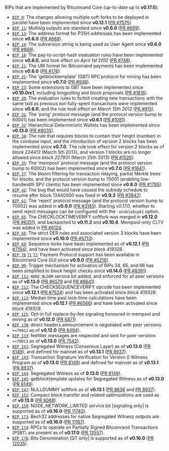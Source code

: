 BIPs that are implemented by Bitcoinrand Core (up-to-date up to **v0.17.0**):

* [`BIP 9`](https://github.com/bitcoinrand/bips/blob/master/bip-0009.mediawiki): The changes allowing multiple soft-forks to be deployed in parallel have been implemented since **v0.12.1**  ([PR #7575](https://github.com/bitcoinrand/bitcoinrand/pull/7575))
* [`BIP 11`](https://github.com/bitcoinrand/bips/blob/master/bip-0011.mediawiki): Multisig outputs are standard since **v0.6.0** ([PR #669](https://github.com/bitcoinrand/bitcoinrand/pull/669)).
* [`BIP 13`](https://github.com/bitcoinrand/bips/blob/master/bip-0013.mediawiki): The address format for P2SH addresses has been implemented since **v0.6.0** ([PR #669](https://github.com/bitcoinrand/bitcoinrand/pull/669)).
* [`BIP 14`](https://github.com/bitcoinrand/bips/blob/master/bip-0014.mediawiki): The subversion string is being used as User Agent since **v0.6.0** ([PR #669](https://github.com/bitcoinrand/bitcoinrand/pull/669)).
* [`BIP 16`](https://github.com/bitcoinrand/bips/blob/master/bip-0016.mediawiki): The pay-to-script-hash evaluation rules have been implemented since **v0.6.0**, and took effect on *April 1st 2012* ([PR #748](https://github.com/bitcoinrand/bitcoinrand/pull/748)).
* [`BIP 21`](https://github.com/bitcoinrand/bips/blob/master/bip-0021.mediawiki): The URI format for Bitcoinrand payments has been implemented since **v0.6.0** ([PR #176](https://github.com/bitcoinrand/bitcoinrand/pull/176)).
* [`BIP 22`](https://github.com/bitcoinrand/bips/blob/master/bip-0022.mediawiki): The 'getblocktemplate' (GBT) RPC protocol for mining has been implemented since **v0.7.0** ([PR #936](https://github.com/bitcoinrand/bitcoinrand/pull/936)).
* [`BIP 23`](https://github.com/bitcoinrand/bips/blob/master/bip-0023.mediawiki): Some extensions to GBT have been implemented since **v0.10.0rc1**, including longpolling and block proposals ([PR #1816](https://github.com/bitcoinrand/bitcoinrand/pull/1816)).
* [`BIP 30`](https://github.com/bitcoinrand/bips/blob/master/bip-0030.mediawiki): The evaluation rules to forbid creating new transactions with the same txid as previous not-fully-spent transactions were implemented since **v0.6.0**, and the rule took effect on *March 15th 2012* ([PR #915](https://github.com/bitcoinrand/bitcoinrand/pull/915)).
* [`BIP 31`](https://github.com/bitcoinrand/bips/blob/master/bip-0031.mediawiki): The 'pong' protocol message (and the protocol version bump to 60001) has been implemented since **v0.6.1** ([PR #1081](https://github.com/bitcoinrand/bitcoinrand/pull/1081)).
* [`BIP 32`](https://github.com/bitcoinrand/bips/blob/master/bip-0032.mediawiki): Hierarchical Deterministic Wallets has been implemented since **v0.13.0** ([PR #8035](https://github.com/bitcoinrand/bitcoinrand/pull/8035)).
* [`BIP 34`](https://github.com/bitcoinrand/bips/blob/master/bip-0034.mediawiki): The rule that requires blocks to contain their height (number) in the coinbase input, and the introduction of version 2 blocks has been implemented since **v0.7.0**. The rule took effect for version 2 blocks as of *block 224413* (March 5th 2013), and version 1 blocks are no longer allowed since *block 227931* (March 25th 2013) ([PR #1526](https://github.com/bitcoinrand/bitcoinrand/pull/1526)).
* [`BIP 35`](https://github.com/bitcoinrand/bips/blob/master/bip-0035.mediawiki): The 'mempool' protocol message (and the protocol version bump to 60002) has been implemented since **v0.7.0** ([PR #1641](https://github.com/bitcoinrand/bitcoinrand/pull/1641)).
* [`BIP 37`](https://github.com/bitcoinrand/bips/blob/master/bip-0037.mediawiki): The bloom filtering for transaction relaying, partial Merkle trees for blocks, and the protocol version bump to 70001 (enabling low-bandwidth SPV clients) has been implemented since **v0.8.0** ([PR #1795](https://github.com/bitcoinrand/bitcoinrand/pull/1795)).
* [`BIP 42`](https://github.com/bitcoinrand/bips/blob/master/bip-0042.mediawiki): The bug that would have caused the subsidy schedule to resume after block 13440000 was fixed in **v0.9.2** ([PR #3842](https://github.com/bitcoinrand/bitcoinrand/pull/3842)).
* [`BIP 61`](https://github.com/bitcoinrand/bips/blob/master/bip-0061.mediawiki): The 'reject' protocol message (and the protocol version bump to 70002) was added in **v0.9.0** ([PR #3185](https://github.com/bitcoinrand/bitcoinrand/pull/3185)). Starting *v0.17.0*, whether to send reject messages can be configured with the `-enablebip61` option.
* [`BIP 65`](https://github.com/bitcoinrand/bips/blob/master/bip-0065.mediawiki): The CHECKLOCKTIMEVERIFY softfork was merged in **v0.12.0** ([PR #6351](https://github.com/bitcoinrand/bitcoinrand/pull/6351)), and backported to **v0.11.2** and **v0.10.4**. Mempool-only CLTV was added in [PR #6124](https://github.com/bitcoinrand/bitcoinrand/pull/6124).
* [`BIP 66`](https://github.com/bitcoinrand/bips/blob/master/bip-0066.mediawiki): The strict DER rules and associated version 3 blocks have been implemented since **v0.10.0** ([PR #5713](https://github.com/bitcoinrand/bitcoinrand/pull/5713)).
* [`BIP 68`](https://github.com/bitcoinrand/bips/blob/master/bip-0068.mediawiki): Sequence locks have been implemented as of **v0.12.1**  ([PR #7184](https://github.com/bitcoinrand/bitcoinrand/pull/7184)), and have been activated since *block 419328*.
* [`BIP 70`](https://github.com/bitcoinrand/bips/blob/master/bip-0070.mediawiki) [`71`](https://github.com/bitcoinrand/bips/blob/master/bip-0071.mediawiki) [`72`](https://github.com/bitcoinrand/bips/blob/master/bip-0072.mediawiki): Payment Protocol support has been available in Bitcoinrand Core GUI since **v0.9.0** ([PR #5216](https://github.com/bitcoinrand/bitcoinrand/pull/5216)).
* [`BIP 90`](https://github.com/bitcoinrand/bips/blob/master/bip-0090.mediawiki): Trigger mechanism for activation of BIPs 34, 65, and 66 has been simplified to block height checks since **v0.14.0** ([PR #8391](https://github.com/bitcoinrand/bitcoinrand/pull/8391)).
* [`BIP 111`](https://github.com/bitcoinrand/bips/blob/master/bip-0111.mediawiki): `NODE_BLOOM` service bit added, and enforced for all peer versions as of **v0.13.0** ([PR #6579](https://github.com/bitcoinrand/bitcoinrand/pull/6579) and [PR #6641](https://github.com/bitcoinrand/bitcoinrand/pull/6641)).
* [`BIP 112`](https://github.com/bitcoinrand/bips/blob/master/bip-0112.mediawiki): The CHECKSEQUENCEVERIFY opcode has been implemented since **v0.12.1** ([PR #7524](https://github.com/bitcoinrand/bitcoinrand/pull/7524)) and has been activated since *block 419328*.
* [`BIP 113`](https://github.com/bitcoinrand/bips/blob/master/bip-0113.mediawiki): Median time past lock-time calculations have been implemented since **v0.12.1** ([PR #6566](https://github.com/bitcoinrand/bitcoinrand/pull/6566)) and have been activated since *block 419328*.
* [`BIP 125`](https://github.com/bitcoinrand/bips/blob/master/bip-0125.mediawiki): Opt-in full replace-by-fee signaling honoured in mempool and mining as of **v0.12.0** ([PR 6871](https://github.com/bitcoinrand/bitcoinrand/pull/6871)).
* [`BIP 130`](https://github.com/bitcoinrand/bips/blob/master/bip-0130.mediawiki): direct headers announcement is negotiated with peer versions `>=70012` as of **v0.12.0** ([PR 6494](https://github.com/bitcoinrand/bitcoinrand/pull/6494)).
* [`BIP 133`](https://github.com/bitcoinrand/bips/blob/master/bip-0133.mediawiki): feefilter messages are respected and sent for peer versions `>=70013` as of **v0.13.0** ([PR 7542](https://github.com/bitcoinrand/bitcoinrand/pull/7542)).
* [`BIP 141`](https://github.com/bitcoinrand/bips/blob/master/bip-0141.mediawiki): Segregated Witness (Consensus Layer) as of **v0.13.0** ([PR 8149](https://github.com/bitcoinrand/bitcoinrand/pull/8149)), and defined for mainnet as of **v0.13.1** ([PR 8937](https://github.com/bitcoinrand/bitcoinrand/pull/8937)).
* [`BIP 143`](https://github.com/bitcoinrand/bips/blob/master/bip-0143.mediawiki): Transaction Signature Verification for Version 0 Witness Program as of **v0.13.0** ([PR 8149](https://github.com/bitcoinrand/bitcoinrand/pull/8149)) and defined for mainnet as of **v0.13.1** ([PR 8937](https://github.com/bitcoinrand/bitcoinrand/pull/8937)).
* [`BIP 144`](https://github.com/bitcoinrand/bips/blob/master/bip-0144.mediawiki): Segregated Witness as of **0.13.0** ([PR 8149](https://github.com/bitcoinrand/bitcoinrand/pull/8149)).
* [`BIP 145`](https://github.com/bitcoinrand/bips/blob/master/bip-0145.mediawiki): getblocktemplate updates for Segregated Witness as of **v0.13.0** ([PR 8149](https://github.com/bitcoinrand/bitcoinrand/pull/8149)).
* [`BIP 147`](https://github.com/bitcoinrand/bips/blob/master/bip-0147.mediawiki): NULLDUMMY softfork as of **v0.13.1** ([PR 8636](https://github.com/bitcoinrand/bitcoinrand/pull/8636) and [PR 8937](https://github.com/bitcoinrand/bitcoinrand/pull/8937)).
* [`BIP 152`](https://github.com/bitcoinrand/bips/blob/master/bip-0152.mediawiki): Compact block transfer and related optimizations are used as of **v0.13.0** ([PR 8068](https://github.com/bitcoinrand/bitcoinrand/pull/8068)).
* [`BIP 159`](https://github.com/bitcoinrand/bips/blob/master/bip-0159.mediawiki): NODE_NETWORK_LIMITED service bit [signaling only] is supported as of **v0.16.0** ([PR 11740](https://github.com/bitcoinrand/bitcoinrand/pull/11740)).
* [`BIP 173`](https://github.com/bitcoinrand/bips/blob/master/bip-0173.mediawiki): Bech32 addresses for native Segregated Witness outputs are supported as of **v0.16.0** ([PR 11167](https://github.com/bitcoinrand/bitcoinrand/pull/11167)).
* [`BIP 174`](https://github.com/bitcoinrand/bips/blob/master/bip-0174.mediawiki): RPCs to operate on Partially Signed Bitcoinrand Transactions (PSBT) are present as of **v0.17.0** ([PR 13557](https://github.com/bitcoinrand/bitcoinrand/pull/13557)).
* [`BIP 176`](https://github.com/bitcoinrand/bips/blob/master/bip-0176.mediawiki): Bits Denomination [QT only] is supported as of **v0.16.0** ([PR 12035](https://github.com/bitcoinrand/bitcoinrand/pull/12035)).

